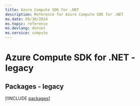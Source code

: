 ```yaml
---
title: Azure Compute SDK for .NET
description: Reference for Azure Compute SDK for .NET
ms.date: 09/30/2024
ms.topic: reference
ms.devlang: dotnet
ms.service: compute
---
```

# Azure Compute SDK for .NET - legacy
## Packages - legacy
[!INCLUDE [packages](compute-index.md)]